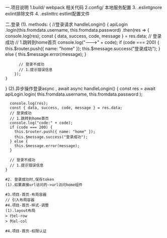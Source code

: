一.项目说明
1.build/ webpack 相关代码
2.config/ 本地服务配置
3. .eslintgnore exlint排除文件
4. .eslinttrc estlint配置文件

二.登录
(1).
  methods: {
    //登录请求
    handleLongin() {
      apiLogin
        .login(this.fromdata.username, this.fromdata.password)
        .then(res => {
          console.log(res);
          const { data, success, code, message } = res.data;
          // 登录成功
          // 1.跳转到home首页
          console.log("--->" + code);
          if (code === 200) {
            this.$router.push({ name: "home" });
            this.$message.success("登录成功");
          } else {
            this.$message.error(message);
          }

          // 登录不成功
          // 1.提示错误信息
        });
    }
  }
  (2).异步操作登录async , await
      async handleLongin() {
      const res = await apiLogin.login(
        this.fromdata.username,
        this.fromdata.password
      );

      console.log(res);
      const { data, success, code, message } = res.data;
      // 登录成功
      // 1.跳转到home首页
      console.log("code:" + code);
      if (code === 200) {
        this.$router.push({ name: "home" });
        this.$message.success("登录成功");
      } else {
        this.$message.error(message);
      }

      // 登录不成功
      // 1.提示错误信息
    }

    #2. 登录成功时,保存token
    (1).如果直接url访问的->url访问home组件
    
    #3.项目-首页-布局容器
    // 引入布局容器
    #4.项目-首页-样式-调整
    (1).layout布局
    > 行el-row
    > 列el-col

    #4.项目-首页-权限认证

